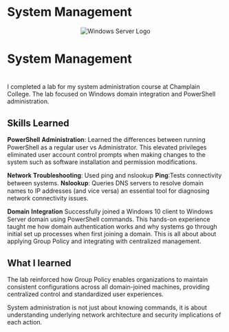 # System Management #
<p align="center">
<img src= "https://mertcangokgoz.com/wp-content/uploads/2020/11/windows-server-2019-fhd-logo.png" alt="Windows Server Logo"/>
</p>

<h1> System Management<h1></h1>
I completed a lab for my system administration course at Champlain College. The lab focused on Windows domain integration and PowerShell administration.</h1>
<br />


<h2>Skills Learned </h2>
𝐏𝐨𝐰𝐞𝐫𝐒𝐡𝐞𝐥𝐥 𝐀𝐝𝐦𝐢𝐧𝐢𝐬𝐭𝐫𝐚𝐭𝐢𝐨𝐧: Learned the differences between running PowerShell as a regular user vs Administrator. This elevated privileges eliminated user account control prompts when making changes to the system such as software installation and permission modifications.

𝐍𝐞𝐭𝐰𝐨𝐫𝐤 𝐓𝐫𝐨𝐮𝐛𝐥𝐞𝐬𝐡𝐨𝐨𝐭𝐢𝐧𝐠: Used ping and nslookup
𝐏𝐢𝐧𝐠:Tests connectivity between systems.
𝐍𝐬𝐥𝐨𝐨𝐤𝐮𝐩: Queries DNS servers to resolve domain names to IP addresses (and vice versa) an essential tool for diagnosing network connectivity issues.

𝐃𝐨𝐦𝐚𝐢𝐧 𝐈𝐧𝐭𝐞𝐠𝐫𝐚𝐭𝐢𝐨𝐧
Successfully joined a Windows 10 client to Windows Server domain using PowerShell commands. This hands-on experience taught me how domain authentication works and why systems go through initial set up processes when first joining a domain. This is all about about applying Group Policy and integrating with centralized management.

<h2>What I learned </h2>
 The lab reinforced how Group Policy enables organizations to maintain consistent configurations across all domain-joined machines, providing centralized control and standardized user experiences.

System administration is not just about knowing commands, it is about understanding underlying network architecture and security implications of each action.


</b> 

